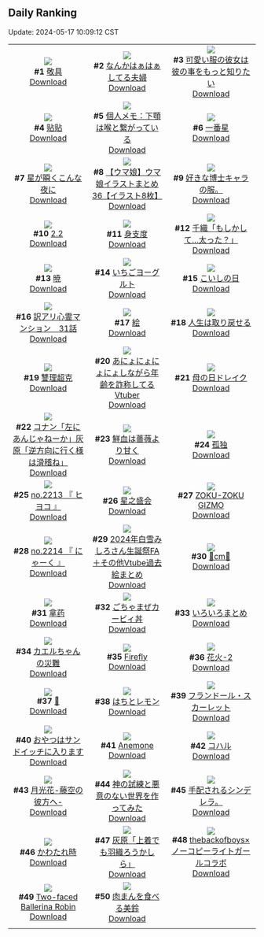 ## Daily Ranking
Update: 2024-05-17 10:09:12 CST

|      |      |      |
| :----: | :----: | :----: |
| ![](https://i.pixiv.re/c/240x480/img-master/img/2024/05/14/21/01/41/118728153_p0_master1200.jpg)<br>**#1** [敬具](https://www.pixiv.net/artworks/118728153)<br>[Download](https://i.pixiv.re/img-original/img/2024/05/14/21/01/41/118728153_p0.jpg) | ![](https://i.pixiv.re/c/240x480/img-master/img/2024/05/14/00/10/25/118707617_p0_master1200.jpg)<br>**#2** [なんかはぁはぁしてる夫婦](https://www.pixiv.net/artworks/118707617)<br>[Download](https://i.pixiv.re/img-original/img/2024/05/14/00/10/25/118707617_p0.jpg) | ![](https://i.pixiv.re/c/240x480/img-master/img/2024/05/15/12/00/47/118744853_p0_master1200.jpg)<br>**#3** [可愛い服の彼女は彼の事をもっと知りたい](https://www.pixiv.net/artworks/118744853)<br>[Download](https://i.pixiv.re/img-original/img/2024/05/15/12/00/47/118744853_p0.jpg) |
| ![](https://i.pixiv.re/c/240x480/img-master/img/2024/05/14/00/27/38/118708172_p0_master1200.jpg)<br>**#4** [贴贴](https://www.pixiv.net/artworks/118708172)<br>[Download](https://i.pixiv.re/img-original/img/2024/05/14/00/27/38/118708172_p0.jpg) | ![](https://i.pixiv.re/c/240x480/img-master/img/2024/05/14/06/00/13/118713194_p0_master1200.jpg)<br>**#5** [個人メモ：下顎は喉と繋がっている](https://www.pixiv.net/artworks/118713194)<br>[Download](https://i.pixiv.re/img-original/img/2024/05/14/06/00/13/118713194_p0.jpg) | ![](https://i.pixiv.re/c/240x480/img-master/img/2024/05/14/01/48/49/118710216_p0_master1200.jpg)<br>**#6** [一番星](https://www.pixiv.net/artworks/118710216)<br>[Download](https://i.pixiv.re/img-original/img/2024/05/14/01/48/49/118710216_p0.jpg) |
| ![](https://i.pixiv.re/c/240x480/img-master/img/2024/05/15/01/35/22/118736947_p0_master1200.jpg)<br>**#7** [星が瞬くこんな夜に](https://www.pixiv.net/artworks/118736947)<br>[Download](https://i.pixiv.re/img-original/img/2024/05/15/01/35/22/118736947_p0.jpg) | ![](https://i.pixiv.re/c/240x480/img-master/img/2024/05/14/00/01/48/118707244_p0_master1200.jpg)<br>**#8** [【ウマ娘】ウマ娘イラストまとめ36【イラスト8枚】](https://www.pixiv.net/artworks/118707244)<br>[Download](https://i.pixiv.re/img-original/img/2024/05/14/00/01/48/118707244_p0.jpg) | ![](https://i.pixiv.re/c/240x480/img-master/img/2024/05/15/20/07/58/118749077_p0_master1200.jpg)<br>**#9** [好きな博士キャラの服。](https://www.pixiv.net/artworks/118749077)<br>[Download](https://i.pixiv.re/img-original/img/2024/05/15/20/07/58/118749077_p0.jpg) |
| ![](https://i.pixiv.re/c/240x480/img-master/img/2024/05/15/01/37/12/118736983_p0_master1200.jpg)<br>**#10** [2.2](https://www.pixiv.net/artworks/118736983)<br>[Download](https://i.pixiv.re/img-original/img/2024/05/15/01/37/12/118736983_p0.jpg) | ![](https://i.pixiv.re/c/240x480/img-master/img/2024/05/14/00/00/27/118707061_p0_master1200.jpg)<br>**#11** [身支度](https://www.pixiv.net/artworks/118707061)<br>[Download](https://i.pixiv.re/img-original/img/2024/05/14/00/00/27/118707061_p0.png) | ![](https://i.pixiv.re/c/240x480/img-master/img/2024/05/15/00/00/18/118733979_p0_master1200.jpg)<br>**#12** [千織「もしかして…太った？」](https://www.pixiv.net/artworks/118733979)<br>[Download](https://i.pixiv.re/img-original/img/2024/05/15/00/00/18/118733979_p0.jpg) |
| ![](https://i.pixiv.re/c/240x480/img-master/img/2024/05/14/00/26/04/118708119_p0_master1200.jpg)<br>**#13** [暁](https://www.pixiv.net/artworks/118708119)<br>[Download](https://i.pixiv.re/img-original/img/2024/05/14/00/26/04/118708119_p0.jpg) | ![](https://i.pixiv.re/c/240x480/img-master/img/2024/05/15/22/12/56/118757999_p0_master1200.jpg)<br>**#14** [いちごヨーグルト](https://www.pixiv.net/artworks/118757999)<br>[Download](https://i.pixiv.re/img-original/img/2024/05/15/22/12/56/118757999_p0.png) | ![](https://i.pixiv.re/c/240x480/img-master/img/2024/05/14/00/37/05/118708485_p0_master1200.jpg)<br>**#15** [こいしの日](https://www.pixiv.net/artworks/118708485)<br>[Download](https://i.pixiv.re/img-original/img/2024/05/14/00/37/05/118708485_p0.jpg) |
| ![](https://i.pixiv.re/c/240x480/img-master/img/2024/05/14/12/35/15/118718247_p0_master1200.jpg)<br>**#16** [訳アリ心霊マンション　31話](https://www.pixiv.net/artworks/118718247)<br>[Download](https://i.pixiv.re/img-original/img/2024/05/14/12/35/15/118718247_p0.jpg) | ![](https://i.pixiv.re/c/240x480/img-master/img/2024/05/15/20/20/27/118754452_p0_master1200.jpg)<br>**#17** [絵](https://www.pixiv.net/artworks/118754452)<br>[Download](https://i.pixiv.re/img-original/img/2024/05/15/20/20/27/118754452_p0.jpg) | ![](https://i.pixiv.re/c/240x480/img-master/img/2024/05/15/00/00/51/118734127_p0_master1200.jpg)<br>**#18** [人生は取り戻せる](https://www.pixiv.net/artworks/118734127)<br>[Download](https://i.pixiv.re/img-original/img/2024/05/15/00/00/51/118734127_p0.jpg) |
| ![](https://i.pixiv.re/c/240x480/img-master/img/2024/05/14/00/01/17/118707203_p0_master1200.jpg)<br>**#19** [讐理超克](https://www.pixiv.net/artworks/118707203)<br>[Download](https://i.pixiv.re/img-original/img/2024/05/14/00/01/17/118707203_p0.png) | ![](https://i.pixiv.re/c/240x480/img-master/img/2024/05/14/20/13/43/118726728_p0_master1200.jpg)<br>**#20** [あにょにょにょにょしながら年齢を詐称してるVtuber](https://www.pixiv.net/artworks/118726728)<br>[Download](https://i.pixiv.re/img-original/img/2024/05/14/20/13/43/118726728_p0.png) | ![](https://i.pixiv.re/c/240x480/img-master/img/2024/05/15/12/44/50/118745619_p0_master1200.jpg)<br>**#21** [母の日ドレイク](https://www.pixiv.net/artworks/118745619)<br>[Download](https://i.pixiv.re/img-original/img/2024/05/15/12/44/50/118745619_p0.jpg) |
| ![](https://i.pixiv.re/c/240x480/img-master/img/2024/05/14/15/25/01/118720706_p0_master1200.jpg)<br>**#22** [コナン「左にあんじゃねーか」灰原「逆方向に行く様は滑稽ね」](https://www.pixiv.net/artworks/118720706)<br>[Download](https://i.pixiv.re/img-original/img/2024/05/14/15/25/01/118720706_p0.jpg) | ![](https://i.pixiv.re/c/240x480/img-master/img/2024/05/14/20/48/13/118727660_p0_master1200.jpg)<br>**#23** [鮮血は薔薇より甘く](https://www.pixiv.net/artworks/118727660)<br>[Download](https://i.pixiv.re/img-original/img/2024/05/14/20/48/13/118727660_p0.jpg) | ![](https://i.pixiv.re/c/240x480/img-master/img/2024/05/14/00/00/26/118707055_p0_master1200.jpg)<br>**#24** [孤独](https://www.pixiv.net/artworks/118707055)<br>[Download](https://i.pixiv.re/img-original/img/2024/05/14/00/00/26/118707055_p0.png) |
| ![](https://i.pixiv.re/c/240x480/img-master/img/2024/05/14/12/25/06/118718092_p0_master1200.jpg)<br>**#25** [no.2213 『 ヒヨコ 』](https://www.pixiv.net/artworks/118718092)<br>[Download](https://i.pixiv.re/img-original/img/2024/05/14/12/25/06/118718092_p0.jpg) | ![](https://i.pixiv.re/c/240x480/img-master/img/2024/05/14/00/40/46/118708575_p0_master1200.jpg)<br>**#26** [星之盛会](https://www.pixiv.net/artworks/118708575)<br>[Download](https://i.pixiv.re/img-original/img/2024/05/14/00/40/46/118708575_p0.jpg) | ![](https://i.pixiv.re/c/240x480/img-master/img/2024/05/14/08/39/39/118714846_p0_master1200.jpg)<br>**#27** [ZOKU-ZOKU GIZMO](https://www.pixiv.net/artworks/118714846)<br>[Download](https://i.pixiv.re/img-original/img/2024/05/14/08/39/39/118714846_p0.jpg) |
| ![](https://i.pixiv.re/c/240x480/img-master/img/2024/05/15/12/21/10/118745205_p0_master1200.jpg)<br>**#28** [no.2214 『 にゃーく 』](https://www.pixiv.net/artworks/118745205)<br>[Download](https://i.pixiv.re/img-original/img/2024/05/15/12/21/10/118745205_p0.jpg) | ![](https://i.pixiv.re/c/240x480/img-master/img/2024/05/14/01/29/44/118709863_p0_master1200.jpg)<br>**#29** [2024年白雪みしろさん生誕祭FA＋その他Vtube過去絵まとめ](https://www.pixiv.net/artworks/118709863)<br>[Download](https://i.pixiv.re/img-original/img/2024/05/14/01/29/44/118709863_p0.jpg) | ![](https://i.pixiv.re/c/240x480/img-master/img/2024/05/14/20/38/53/118727396_p0_master1200.jpg)<br>**#30** [🎀cm🎀](https://www.pixiv.net/artworks/118727396)<br>[Download](https://i.pixiv.re/img-original/img/2024/05/14/20/38/53/118727396_p0.png) |
| ![](https://i.pixiv.re/c/240x480/img-master/img/2024/05/14/19/53/19/118726111_p0_master1200.jpg)<br>**#31** [拿药](https://www.pixiv.net/artworks/118726111)<br>[Download](https://i.pixiv.re/img-original/img/2024/05/14/19/53/19/118726111_p0.jpg) | ![](https://i.pixiv.re/c/240x480/img-master/img/2024/05/14/15/30/22/118720773_p0_master1200.jpg)<br>**#32** [ごちゃまぜカービィ丼](https://www.pixiv.net/artworks/118720773)<br>[Download](https://i.pixiv.re/img-original/img/2024/05/14/15/30/22/118720773_p0.jpg) | ![](https://i.pixiv.re/c/240x480/img-master/img/2024/05/14/23/56/35/118733770_p0_master1200.jpg)<br>**#33** [いろいろまとめ](https://www.pixiv.net/artworks/118733770)<br>[Download](https://i.pixiv.re/img-original/img/2024/05/14/23/56/35/118733770_p0.jpg) |
| ![](https://i.pixiv.re/c/240x480/img-master/img/2024/05/15/00/16/06/118734862_p0_master1200.jpg)<br>**#34** [カエルちゃんの災難](https://www.pixiv.net/artworks/118734862)<br>[Download](https://i.pixiv.re/img-original/img/2024/05/15/00/16/06/118734862_p0.jpg) | ![](https://i.pixiv.re/c/240x480/img-master/img/2024/05/14/00/00/21/118707033_p0_master1200.jpg)<br>**#35** [Firefly](https://www.pixiv.net/artworks/118707033)<br>[Download](https://i.pixiv.re/img-original/img/2024/05/14/00/00/21/118707033_p0.jpg) | ![](https://i.pixiv.re/c/240x480/img-master/img/2024/05/14/18/00/14/118723317_p0_master1200.jpg)<br>**#36** [花火-2](https://www.pixiv.net/artworks/118723317)<br>[Download](https://i.pixiv.re/img-original/img/2024/05/14/18/00/14/118723317_p0.jpg) |
| ![](https://i.pixiv.re/c/240x480/img-master/img/2024/05/14/02/56/56/118711316_p0_master1200.jpg)<br>**#37** [🫧](https://www.pixiv.net/artworks/118711316)<br>[Download](https://i.pixiv.re/img-original/img/2024/05/14/02/56/56/118711316_p0.jpg) | ![](https://i.pixiv.re/c/240x480/img-master/img/2024/05/14/18/40/26/118724317_p0_master1200.jpg)<br>**#38** [はちとレモン](https://www.pixiv.net/artworks/118724317)<br>[Download](https://i.pixiv.re/img-original/img/2024/05/14/18/40/26/118724317_p0.png) | ![](https://i.pixiv.re/c/240x480/img-master/img/2024/05/14/23/26/35/118732836_p0_master1200.jpg)<br>**#39** [フランドール・スカーレット](https://www.pixiv.net/artworks/118732836)<br>[Download](https://i.pixiv.re/img-original/img/2024/05/14/23/26/35/118732836_p0.jpg) |
| ![](https://i.pixiv.re/c/240x480/img-master/img/2024/05/15/03/07/04/118738408_p0_master1200.jpg)<br>**#40** [おやつはサンドイッチに入ります](https://www.pixiv.net/artworks/118738408)<br>[Download](https://i.pixiv.re/img-original/img/2024/05/15/03/07/04/118738408_p0.jpg) | ![](https://i.pixiv.re/c/240x480/img-master/img/2024/05/14/00/00/32/118707086_p0_master1200.jpg)<br>**#41** [Anemone](https://www.pixiv.net/artworks/118707086)<br>[Download](https://i.pixiv.re/img-original/img/2024/05/14/00/00/32/118707086_p0.jpg) | ![](https://i.pixiv.re/c/240x480/img-master/img/2024/05/14/17/08/05/118722355_p0_master1200.jpg)<br>**#42** [コハル](https://www.pixiv.net/artworks/118722355)<br>[Download](https://i.pixiv.re/img-original/img/2024/05/14/17/08/05/118722355_p0.png) |
| ![](https://i.pixiv.re/c/240x480/img-master/img/2024/05/14/21/13/09/118728505_p0_master1200.jpg)<br>**#43** [月光花-藤空の彼方へ-](https://www.pixiv.net/artworks/118728505)<br>[Download](https://i.pixiv.re/img-original/img/2024/05/14/21/13/09/118728505_p0.jpg) | ![](https://i.pixiv.re/c/240x480/img-master/img/2024/05/14/09/36/10/118715694_p0_master1200.jpg)<br>**#44** [神の試練と悪意のない世界を作ってみた](https://www.pixiv.net/artworks/118715694)<br>[Download](https://i.pixiv.re/img-original/img/2024/05/14/09/36/10/118715694_p0.jpg) | ![](https://i.pixiv.re/c/240x480/img-master/img/2024/05/15/21/02/54/118755746_p0_master1200.jpg)<br>**#45** [手配されるシンデレラ。](https://www.pixiv.net/artworks/118755746)<br>[Download](https://i.pixiv.re/img-original/img/2024/05/15/21/02/54/118755746_p0.jpg) |
| ![](https://i.pixiv.re/c/240x480/img-master/img/2024/05/15/00/00/10/118733931_p0_master1200.jpg)<br>**#46** [かわたれ時](https://www.pixiv.net/artworks/118733931)<br>[Download](https://i.pixiv.re/img-original/img/2024/05/15/00/00/10/118733931_p0.jpg) | ![](https://i.pixiv.re/c/240x480/img-master/img/2024/05/15/17/47/17/118750679_p0_master1200.jpg)<br>**#47** [灰原「上着でも羽織ろうかしら」](https://www.pixiv.net/artworks/118750679)<br>[Download](https://i.pixiv.re/img-original/img/2024/05/15/17/47/17/118750679_p0.jpg) | ![](https://i.pixiv.re/c/240x480/img-master/img/2024/05/15/21/42/15/118756941_p0_master1200.jpg)<br>**#48** [thebackofboys×ノーコピーライトガールコラボ](https://www.pixiv.net/artworks/118756941)<br>[Download](https://i.pixiv.re/img-original/img/2024/05/15/21/42/15/118756941_p0.jpg) |
| ![](https://i.pixiv.re/c/240x480/img-master/img/2024/05/14/19/42/34/118725850_p0_master1200.jpg)<br>**#49** [Two-faced Ballerina Robin](https://www.pixiv.net/artworks/118725850)<br>[Download](https://i.pixiv.re/img-original/img/2024/05/14/19/42/34/118725850_p0.png) | ![](https://i.pixiv.re/c/240x480/img-master/img/2024/05/15/00/27/53/118735252_p0_master1200.jpg)<br>**#50** [肉まんを食べる美鈴](https://www.pixiv.net/artworks/118735252)<br>[Download](https://i.pixiv.re/img-original/img/2024/05/15/00/27/53/118735252_p0.jpg) |
|      |

